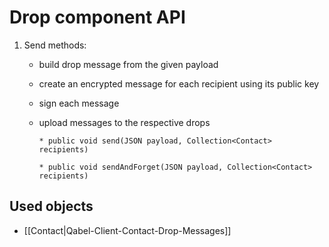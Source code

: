 # Drop component API


1. Send methods: 
    * build drop message from the given payload
    * create an encrypted message for each recipient using its public key
    * sign each message
    * upload messages to the respective drops

          * public void send(JSON payload, Collection<Contact> recipients)

          * public void sendAndForget(JSON payload, Collection<Contact> recipients)

## Used objects
* [[Contact|Qabel-Client-Contact-Drop-Messages]]